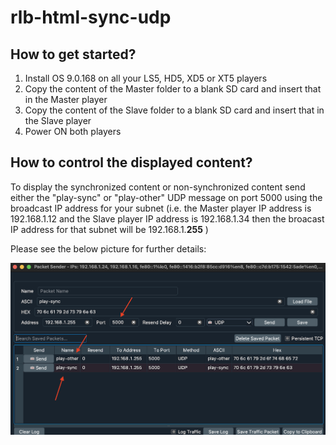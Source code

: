 # rlb-html-sync-udp

## How to get started?

1. Install OS 9.0.168 on all your LS5, HD5, XD5 or XT5 players
2. Copy the content of the Master folder to a blank SD card and insert that in the Master player
3. Copy the content of the Slave folder to a blank SD card and insert that in the Slave player
4. Power ON both players

## How to control the displayed content?

To display the synchronized content or non-synchronized content send either the "play-sync" or "play-other" UDP message on port 5000 using the broadcast IP address for your subnet (i.e. the Master player IP address is 192.168.1.12 and the Slave player IP address is 192.168.1.34 then the broacast IP address for that subnet will be 192.168.1.**255** )

Please see the below picture for further details:

![alt text](image.png)

